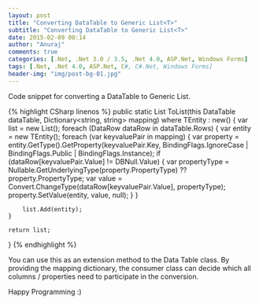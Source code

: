 ```yaml
---
layout: post
title: "Converting DataTable to Generic List<T>"
subtitle: "Converting DataTable to Generic List<T>"
date: 2015-02-09 00:14
author: "Anuraj"
comments: true
categories: [.Net, .Net 3.0 / 3.5, .Net 4.0, ASP.Net, Windows Forms]
tags: [.Net, .Net 4.0, ASP.Net, C#, C#.Net, Windows Forms]
header-img: "img/post-bg-01.jpg"
---
```

Code snippet for converting a DataTable to Generic List<T>.

{% highlight CSharp linenos %}
public static List<TEntity> ToList<TEntity>(this DataTable dataTable,
    Dictionary<string, string> mapping) where TEntity : new()
{
    var list = new List<TEntity>();
    foreach (DataRow dataRow in dataTable.Rows)
    {
        var entity = new TEntity();
        foreach (var keyvaluePair in mapping)
        {
            var property = entity.GetType().GetProperty(keyvaluePair.Key,
                            BindingFlags.IgnoreCase | BindingFlags.Public | BindingFlags.Instance);
            if (dataRow[keyvaluePair.Value] != DBNull.Value)
            {
                var propertyType = 
                    Nullable.GetUnderlyingType(property.PropertyType) ?? property.PropertyType;
                var value = 
                    Convert.ChangeType(dataRow[keyvaluePair.Value], propertyType);
                property.SetValue(entity, value, null);
            }
        }

        list.Add(entity);
    }

    return list;
}
{% endhighlight %}

You can use this as an extension method to the Data Table class. By providing the mapping dictionary, the consumer class can decide which all columns / properties need to participate in the conversion. 

Happy Programming :)
